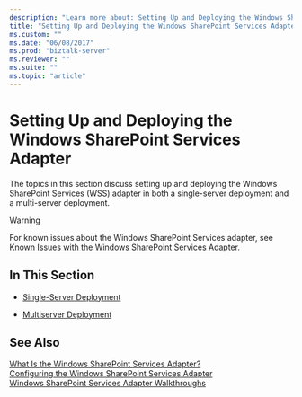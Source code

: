 ```yaml
---
description: "Learn more about: Setting Up and Deploying the Windows SharePoint Services Adapter"
title: "Setting Up and Deploying the Windows SharePoint Services Adapter"
ms.custom: ""
ms.date: "06/08/2017"
ms.prod: "biztalk-server"
ms.reviewer: ""
ms.suite: ""
ms.topic: "article"
---
```

# Setting Up and Deploying the Windows SharePoint Services Adapter
The topics in this section discuss setting up and deploying the Windows SharePoint Services (WSS) adapter in both a single-server deployment and a multi-server deployment.  
  
> [!WARNING]
>  For known issues about the Windows SharePoint Services adapter, see [Known Issues with the Windows SharePoint Services Adapter](../core/known-issues-with-the-windows-sharepoint-services-adapter.md).  
  
## In This Section  
  
-   [Single-Server Deployment](../core/single-server-deployment.md)  
  
-   [Multiserver Deployment](../core/multiserver-deployment.md)  
  
## See Also  
 [What Is the Windows SharePoint Services Adapter?](../core/what-is-the-windows-sharepoint-services-adapter.md)   
 [Configuring the Windows SharePoint Services Adapter](../core/configuring-the-windows-sharepoint-services-adapter.md)   
 [Windows SharePoint Services Adapter Walkthroughs](../core/windows-sharepoint-services-adapter-walkthroughs.md)

